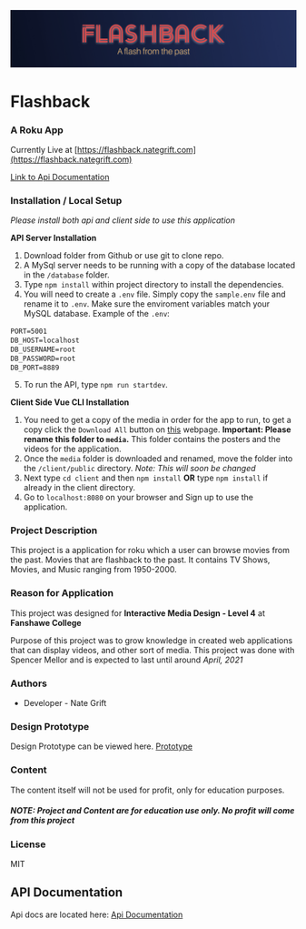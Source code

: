 ![header image](/images/readme_banner.jpg "Kleenex Beer Bottles")

# Flashback 
### A Roku App

Currently Live at [https://flashback.nategrift.com](https://flashback.nategrift.com)

[Link to Api Documentation](api-docs.md)


### Installation / Local Setup
*Please install both api and client side to use this application*

**API Server Installation**
1. Download folder from Github or use git to clone repo.
2. A MySql server needs to be running with a copy of the database located in the `/database` folder.
3. Type `npm install` within project directory to install the dependencies.
4. You will need to create a `.env` file. Simply copy the `sample.env` file and rename it to `.env`.  Make sure the enviroment variables match your MySQL database. Example of the `.env`:
```[env]
PORT=5001
DB_HOST=localhost
DB_USERNAME=root
DB_PASSWORD=root
DB_PORT=8889
```
5. To run the API, type `npm run startdev`.

**Client Side Vue CLI Installation**
1. You need to get a copy of the media in order for the app to run, to get a copy click the `Download All` button on [this](https://drive.google.com/drive/folders/1qTDlS8H8UoGyCwA8r66NuqsoAOAQy7XI?usp=sharing) webpage.  **Important: Please rename this folder to `media`.** This folder contains the posters and the videos for the application.
3. Once the `media` folder is downloaded and renamed, move the folder into the `/client/public` directory.  *Note: This will soon be changed*
4. Next type `cd client` and then `npm install` **OR** type `npm install` if already in the client directory. 
5. Go to `localhost:8080` on your browser and Sign up to use the application.


### Project Description 
This project is a application for roku which a user can browse movies from the past.  Movies that are flashback to the past.  It contains TV Shows, Movies, and Music ranging from 1950-2000.  


### Reason for Application
This project was designed for **Interactive Media Design - Level 4** at **Fanshawe College**

Purpose of this project was to grow knowledge in created web applications that can display videos, and other sort of media.  This project was done with Spencer Mellor and is expected to last until around *April, 2021*


### Authors

- Developer - Nate Grift

### Design Prototype

Design Prototype can be viewed here. 
[Prototype](https://xd.adobe.com/view/77a94f5d-50a2-4f31-89f1-19972e8b7ee6-22fa/?fullscreen&hints=off)

### Content

The content itself will not be used for profit, only for education purposes.  

##### NOTE: Project and Content are for education use only.  No profit will come from this project

### License

MIT


## API Documentation

Api docs are located here:
[Api Documentation](api-docs.md)



